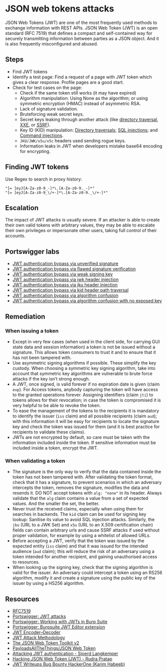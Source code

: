 # JSON web tokens attacks

JSON Web Tokens (JWT) are one of the most frequently used methods to exchange information with REST APIs. JSON Web Token (JWT) is an open standard (RFC 7519) that defines a compact and self-contained way for securely transmitting information between parties as a JSON object. And it is also frequently misconfigured and abused.

## Steps

* Find JWT tokens
* Identify a test page: Find a request of a page with JWT token which gives a clear response. Profile pages are a good start.
* Check for test cases on the page:
  * Check if the same token still works (it may have expired)
  * Algorithm manipulation: Using None as the algorithm; or using symmetric encryption (HMAC) instead of asymmetric RSA.
  * Lack of signature validation.
  * Bruteforcing weak secret keys.
  * Secret keys leaking through another attack (like [directory traversal](traversal.md), [XXE](xxe.md), or [SSRF](ssrf.md)).
  * Key ID (KID) manipulation: [Directory traversals](traversal.md); [SQL injections](sqli.md); and [Command injections](rce.md).
  * `JKU/JWK/x5u/x5c` headers used sending rogue keys.
  * Information leaks in JWT when developers mistake base64 encoding for encrypting.

## Finding JWT tokens

Use Regex to search in proxy history:

    "[= ]eyJ[A-Za-z0-9_-]*\.[A-Za-z0-9._-]*"
    "[= ]eyJ[A-Za-z0-9_\/+-]*\.[A-Za-z0-9._\/+-]*"

## Escalation

The impact of JWT attacks is usually severe. If an attacker is able to create their own valid tokens with arbitrary values, they may be able to escalate their own privileges or impersonate other users, taking full control of their accounts. 

## Portswigger labs

* [JWT authentication bypass via unverified signature](../burp/jwt/1.md)
* [JWT authentication bypass via flawed signature verification](../burp/jwt/2.md)
* [JWT authentication bypass via weak signing key](../burp/jwt/3.md)
* [JWT authentication bypass via jwk header injection](../burp/jwt/4.md)
* [JWT authentication bypass via jku header injection](../burp/jwt/5.md)
* [JWT authentication bypass via kid header path traversal](../burp/jwt/6.md)
* [JWT authentication bypass via algorithm confusion](../burp/jwt/7.md)
* [JWT authentication bypass via algorithm confusion with no exposed key](../burp/jwt/8.md)

## Remediation

### When issuing a token

* Except in very few cases (when used in the client side, for carrying GUI state data and session information) a token is not be issued without a signature. This allows token consumers to trust it and to ensure that it has not been tampered with.
* Use asymmetric signing algorithms if possible. These simplify the key custody. When choosing a symmetric key signing algorithm, take into account that symmetric key algorithms are vulnerable to brute force attacks if the key isn’t strong enough. 
* A JWT, once signed, is valid forever if no expiration date is given (claim `exp`). For Access tokens, anybody capturing the token will have access to the granted operations forever. Assigning identifiers (claim `jti`) to tokens allows for their revocation; in case the token is compromised it is very helpful to be able to revoke the token.
* To ease the management of the tokens to the recipients it is mandatory to identify the issuer (`iss` claim) and all possible recipients (claim `aud`); with this information it will be easy for recipients to locate the signature key and check the token was issued for them (and it is best practice for recipients to validate these claims).
* JWTs are not encrypted by default, so care must be taken with the information included inside the token. If sensitive information must be included inside a token, encrypt the JWT.

### When validating a token

* The signature is the only way to verify that the data contained inside the token has not been tampered with. After validating the token format, check that it has a signature, to prevent scenarios in which an adversary intercepts the token, removes the signature, modifies the data and resends it. DO NOT accept tokens with `alg: "none"` in its header. Always validate that the `alg` claim contains a value from a set of expected values. And the smaller the set, the better.
* Never trust the received claims, especially when using them for searches in backends. The `kid` claim can be used for signing key lookup: Sanitise its value to avoid SQL injection attacks. Similarly, the `jku` (URL to a JWK Set) and `x5u` (URL to an X.509 certification chain) fields can contain arbitrary urls and cause SSRF attacks if used without proper validation, for example by using a whitelist of allowed URLs.
* Before accepting a JWT, verify that the token was issued by the expected entity (`iss` claim) and that it was issued for the intended audience (`aud` claim); this will reduce the risk of an adversary using a token intended for another recipient, and gaining unauthorised access to resources.
* When looking up the signing key, check that the signing algorithm is valid for the issuer. An adversary could intercept a token using an RS256 algorithm, modify it and create a signature using the public key of the issuer by using a HS256 algorithm. 

## Resources

* [RFC7519](https://repository.root-me.org/RFC/EN%20-%20rfc7519.txt)
* [Portswigger: JWT attacks](https://portswigger.net/web-security/jwt)
* [Portswigger: Working with JWTs in Burp Suite](https://portswigger.net/web-security/jwt/working-with-jwts-in-burp-suite)
* [Portswigger: Burpsuite JWT Editor extension](https://portswigger.net/bappstore/26aaa5ded2f74beea19e2ed8345a93dd)
* [JWT Encoder–Decoder](https://jwt.io/)
* [JWT Attack Methodology](https://github.com/ticarpi/jwt_tool/wiki/Attack-Methodology)
* [The JSON Web Token Toolkit v2](https://github.com/ticarpi/jwt_tool)
* [PayloadsAllTheThings/JSON Web Token](https://github.com/swisskyrepo/PayloadsAllTheThings/tree/master/JSON%20Web%20Token)
* [Attacking JWT authentication - Sjoerd Langkemper](https://repository.root-me.org/Exploitation%20-%20Web/EN%20-%20Attacking%20JWT%20authentication%20-%20Sjoerd%20Langkemper.pdf)
* [Hacking JSON Web Token (JWT) - Rudra Pratap](https://repository.root-me.org/Exploitation%20-%20Web/EN%20-%20Hacking%20JSON%20Web%20Token%20(JWT)%20-%20Rudra%20Pratap.pdf)
* [JWT Writeups Bug Bounty HackerOne (Karim Habeeb)](https://nored0x.github.io/penetration%20testing/writeups-Bug-Bounty-hackrone/#jwt)
